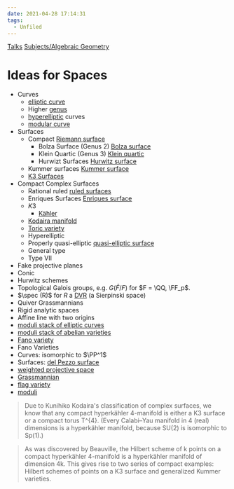 ```yaml
---
date: 2021-04-28 17:14:31
tags: 
  - Unfiled
---
```


[Talks](../../00_Talks%20Index.md)
[Subjects/Algebraic Geometry](Subjects/Algebraic%20Geometry.md)

# Ideas for Spaces

- Curves
  - [elliptic curve](elliptic%20curve.md)
  - Higher [genus](genus)
  - [hyperelliptic](hyperelliptic) curves
  - [modular curve](modular%20curve.md)
- Surfaces
  - Compact [Riemann surface](Riemann%20surface)
    - Bolza Surface (Genus 2) [Bolza surface](Bolza%20surface)
    - Klein Quartic (Genus 3) [Klein quartic](Klein%20quartic)
    - Hurwizt Surfaces [Hurwitz surface](Hurwitz%20surface)
  - Kummer surfaces [Kummer surface](Kummer%20surface)
  - [K3 Surfaces](K3%20Surfaces.md)
- Compact Complex Surfaces
  - Rational ruled [ruled surfaces](ruled%20surfaces)
  - Enriques Surfaces [Enriques surface](Enriques%20surface)
  - $K3$
    - [Kähler](Kähler.md)
  - [Kodaira manifold](Kodaira%20manifold)
  - [Toric variety](Toric%20variety)
  - Hyperelliptic
  - Properly quasi-elliptic [quasi-elliptic surface](quasi-elliptic%20surface)
  - General type
  - Type VII
- Fake projective planes 
- Conic
- Hurwitz schemes
- Topological Galois groups, e.g. $G(\bar F /F )$ for $F = \QQ, \FF_p$.
- $\spec (R)$ for $R$ a [DVR](DVR) (a Sierpinski space)
- Quiver Grassmannians
- Rigid analytic spaces
- Affine line with two origins
- [moduli stack of elliptic curves](moduli%20stack%20of%20elliptic%20curves.md)
- [moduli stack of abelian varieties](moduli%20stack%20of%20abelian%20varieties.md)
- [Fano variety](Fano%20variety)
- Fano Varieties
 - Curves: isomorphic to $\PP^1$
 - Surfaces: [del Pezzo surface](del%20Pezzo%20surface)
- [weighted projective space](weighted%20projective%20space)
- [Grassmannian](Grassmannian.md)
- [flag variety](flag%20variety)
- [moduli](moduli%20space.md)


> Due to Kunihiko Kodaira's classification of complex surfaces, we know that any compact hyperkähler 4-manifold is either a K3 surface or a compact torus T^{4}. (Every Calabi–Yau manifold in 4 (real) dimensions is a hyperkähler manifold, because SU(2) is isomorphic to Sp(1).)

> As was discovered by Beauville, the Hilbert scheme of k points on a compact hyperkähler 4-manifold is a hyperkähler manifold of dimension 4k. This gives rise to two series of compact examples: Hilbert schemes of points on a K3 surface and generalized Kummer varieties.
